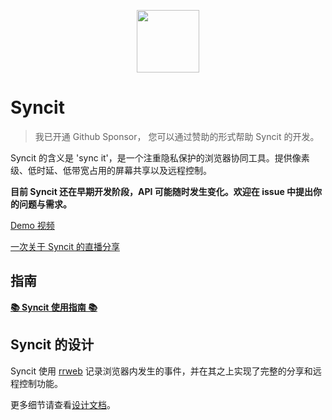 <p align="center">
  <img width="100px" height="100px" src="https://user-images.githubusercontent.com/13651389/79969148-a9c57280-84c3-11ea-9063-cb8066a12c66.png">
</p>

# Syncit

> 我已开通 Github Sponsor， 您可以通过赞助的形式帮助 Syncit 的开发。

Syncit 的含义是 'sync it'，是一个注重隐私保护的浏览器协同工具。提供像素级、低时延、低带宽占用的屏幕共享以及远程控制。

**目前 Syncit 还在早期开发阶段，API 可能随时发生变化。欢迎在 issue 中提出你的问题与需求。**

[Demo 视频](http://temp.myriptide.com/syncit.mp4)

[一次关于 Syncit 的直播分享](https://www.bilibili.com/video/BV1iZ4y1H7ov/)

## 指南

[**📚 Syncit 使用指南 📚**](./guide.zh_CN.md)

## Syncit 的设计

Syncit 使用 [rrweb](https://github.com/rrweb-io/rrweb) 记录浏览器内发生的事件，并在其之上实现了完整的分享和远程控制功能。

更多细节请查看[设计文档](./docs/design.zh_CN.md)。
